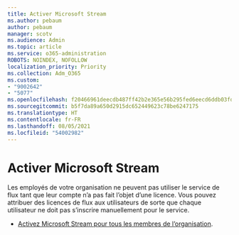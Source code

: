 ```yaml
---
title: Activer Microsoft Stream
ms.author: pebaum
author: pebaum
manager: scotv
ms.audience: Admin
ms.topic: article
ms.service: o365-administration
ROBOTS: NOINDEX, NOFOLLOW
localization_priority: Priority
ms.collection: Adm_O365
ms.custom:
- "9002642"
- "5077"
ms.openlocfilehash: f20466961deecdb487ff42b2e365e56b295fed6eecd6ddb03fda67ab9110bc4f
ms.sourcegitcommit: b5f7da89a650d2915dc652449623c78be6247175
ms.translationtype: HT
ms.contentlocale: fr-FR
ms.lasthandoff: 08/05/2021
ms.locfileid: "54002982"
---
```

# <a name="enable-microsoft-stream"></a>Activer Microsoft Stream

Les employés de votre organisation ne peuvent pas utiliser le service de flux tant que leur compte n’a pas fait l’objet d’une licence. Vous pouvez attribuer des licences de flux aux utilisateurs de sorte que chaque utilisateur ne doit pas s’inscrire manuellement pour le service.

- [Activez Microsoft Stream pour tous les membres de l’organisation](https://docs.microsoft.com/stream/assign-user-licenses).
